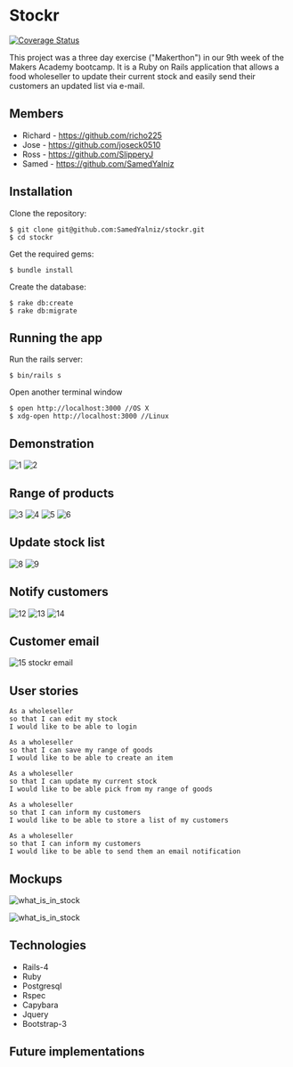 Stockr
======
[![Coverage Status](https://coveralls.io/repos/github/SamedYalniz/stockr/badge.svg?branch=master)](https://coveralls.io/github/SamedYalniz/stockr?branch=master)

This project was a three day exercise ("Makerthon") in our 9th week of the Makers Academy bootcamp. It is a Ruby on Rails application that allows a food wholeseller to update their current stock and easily send their customers an updated list via e-mail.

Members
-------
* Richard - https://github.com/richo225
* Jose - https://github.com/joseck0510
* Ross - https://github.com/SlipperyJ
* Samed - https://github.com/SamedYalniz

Installation
------------
Clone the repository:
```
$ git clone git@github.com:SamedYalniz/stockr.git
$ cd stockr
```
Get the required gems:
```
$ bundle install
```
Create the database:
```
$ rake db:create
$ rake db:migrate
```

Running the app
---------------
Run the rails server:
```
$ bin/rails s
```
Open another terminal window
```
$ open http://localhost:3000 //OS X
$ xdg-open http://localhost:3000 //Linux
```

Demonstration
-------------
![1](https://cloud.githubusercontent.com/assets/18379191/18225584/fab6d716-71ed-11e6-8347-8ff95c315346.png)
![2](https://cloud.githubusercontent.com/assets/18379191/18225585/fab8ce5e-71ed-11e6-9a3c-dd7377a30acd.png)

Range of products
-----------------
![3](https://cloud.githubusercontent.com/assets/18379191/18225586/fab98d3a-71ed-11e6-8463-6e173aab88cf.png)
![4](https://cloud.githubusercontent.com/assets/18379191/18225587/fab9e0fa-71ed-11e6-9ce8-68d9ba95e23b.png)
![5](https://cloud.githubusercontent.com/assets/18379191/18225589/fabe0270-71ed-11e6-9706-2ee6d08452ed.png)
![6](https://cloud.githubusercontent.com/assets/18379191/18225588/fabae482-71ed-11e6-85a4-b580bc7ca518.png)

Update stock list
-----------------
![8](https://cloud.githubusercontent.com/assets/18379191/18225590/fac81c06-71ed-11e6-93c1-0c82daa4bd8d.png)
![9](https://cloud.githubusercontent.com/assets/18379191/18225591/facbe5c0-71ed-11e6-83da-ade173c3ab4f.png)

Notify customers
---------------
![12](https://cloud.githubusercontent.com/assets/18379191/18225594/fad0f5d8-71ed-11e6-8e4a-9b290135240a.png)
![13](https://cloud.githubusercontent.com/assets/18379191/18225595/fad2d8e4-71ed-11e6-8f61-315af02fdc4b.png)
![14](https://cloud.githubusercontent.com/assets/18379191/18225596/fad9c622-71ed-11e6-99c2-47a43e3db9cd.png)

Customer email
--------------
![15 stockr email](https://cloud.githubusercontent.com/assets/18379191/18225597/fade48c8-71ed-11e6-9979-18809e1d8731.PNG)

User stories
------------
```
As a wholeseller
so that I can edit my stock
I would like to be able to login

As a wholeseller
so that I can save my range of goods
I would like to be able to create an item

As a wholeseller
so that I can update my current stock
I would like to be able pick from my range of goods

As a wholeseller
so that I can inform my customers
I would like to be able to store a list of my customers

As a wholeseller
so that I can inform my customers
I would like to be able to send them an email notification
```

Mockups
-------
![what_is_in_stock](https://cloud.githubusercontent.com/assets/9626479/18095879/4f7cb368-6ed0-11e6-88e8-7039f748f364.jpg)

![what_is_in_stock](https://cloud.githubusercontent.com/assets/18379191/18093101/b4aa367a-6ec6-11e6-93f1-9f8ed8e988e9.png)

Technologies
------------
* Rails-4
* Ruby
* Postgresql
* Rspec
* Capybara
* Jquery
* Bootstrap-3

Future implementations
----------------------
